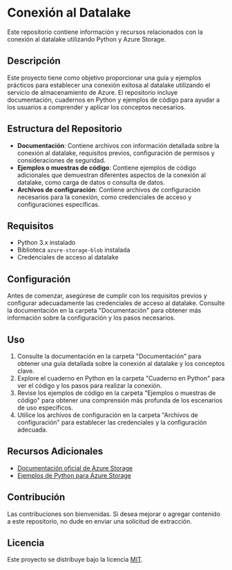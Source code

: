 # Conexión al Datalake

Este repositorio contiene información y recursos relacionados con la conexión al datalake utilizando Python y Azure Storage.

## Descripción

Este proyecto tiene como objetivo proporcionar una guía y ejemplos prácticos para establecer una conexión exitosa al datalake utilizando el servicio de almacenamiento de Azure. El repositorio incluye documentación, cuadernos en Python y ejemplos de código para ayudar a los usuarios a comprender y aplicar los conceptos necesarios.

## Estructura del Repositorio

- **Documentación**: Contiene archivos con información detallada sobre la conexión al datalake, requisitos previos, configuración de permisos y consideraciones de seguridad.
- **Ejemplos o muestras de código**: Contiene ejemplos de código adicionales que demuestran diferentes aspectos de la conexión al datalake, como carga de datos o consulta de datos.
- **Archivos de configuración**: Contiene archivos de configuración necesarios para la conexión, como credenciales de acceso y configuraciones específicas.

## Requisitos

- Python 3.x instalado
- Biblioteca `azure-storage-blob` instalada
- Credenciales de acceso al datalake

## Configuración

Antes de comenzar, asegúrese de cumplir con los requisitos previos y configurar adecuadamente las credenciales de acceso al datalake. Consulte la documentación en la carpeta "Documentación" para obtener más información sobre la configuración y los pasos necesarios.

## Uso

1. Consulte la documentación en la carpeta "Documentación" para obtener una guía detallada sobre la conexión al datalake y los conceptos clave.
2. Explore el cuaderno en Python en la carpeta "Cuaderno en Python" para ver el código y los pasos para realizar la conexión.
3. Revise los ejemplos de código en la carpeta "Ejemplos o muestras de código" para obtener una comprensión más profunda de los escenarios de uso específicos.
4. Utilice los archivos de configuración en la carpeta "Archivos de configuración" para establecer las credenciales y la configuración adecuada.

## Recursos Adicionales

- [Documentación oficial de Azure Storage](https://docs.microsoft.com/azure/storage/)
- [Ejemplos de Python para Azure Storage](https://github.com/Azure-Samples/storage-blobs-python)

## Contribución

Las contribuciones son bienvenidas. Si desea mejorar o agregar contenido a este repositorio, no dude en enviar una solicitud de extracción.

## Licencia

Este proyecto se distribuye bajo la licencia [MIT](LICENSE).


